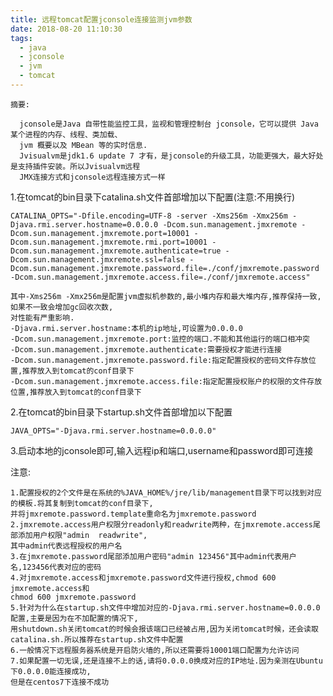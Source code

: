 ```yaml
---
title: 远程tomcat配置jconsole连接监测jvm参数
date: 2018-08-20 11:10:30
tags:
  - java
  - jconsole
  - jvm
  - tomcat
---
```


    摘要:
    
      jconsole是Java 自带性能监控工具，监视和管理控制台 jconsole，它可以提供 Java 某个进程的内存、线程、类加载、
      jvm 概要以及 MBean 等的实时信息.
      Jvisualvm是jdk1.6 update 7 才有，是jconsole的升级工具，功能更强大，最大好处是支持插件安装。所以Jvisualvm远程
      JMX连接方式和jconsole远程连接方式一样

1.在tomcat的bin目录下catalina.sh文件首部增加以下配置(注意:不用换行)

    CATALINA_OPTS="-Dfile.encoding=UTF-8 -server -Xms256m -Xmx256m -Djava.rmi.server.hostname=0.0.0.0 -Dcom.sun.management.jmxremote -Dcom.sun.management.jmxremote.port=10001 -Dcom.sun.management.jmxremote.rmi.port=10001 -Dcom.sun.management.jmxremote.authenticate=true -Dcom.sun.management.jmxremote.ssl=false -Dcom.sun.management.jmxremote.password.file=./conf/jmxremote.password -Dcom.sun.management.jmxremote.access.file=./conf/jmxremote.access"

    其中-Xms256m -Xmx256m是配置jvm虚拟机参数的,最小堆内存和最大堆内存,推荐保持一致,如果不一致会增加gc回收次数,
    对性能有严重影响.
    -Djava.rmi.server.hostname:本机的ip地址,可设置为0.0.0.0
    -Dcom.sun.management.jmxremote.port:监控的端口.不能和其他运行的端口相冲突
    -Dcom.sun.management.jmxremote.authenticate:需要授权才能进行连接
    -Dcom.sun.management.jmxremote.password.file:指定配置授权的密码文件存放位置,推荐放入到tomcat的conf目录下
    -Dcom.sun.management.jmxremote.access.file:指定配置授权账户的权限的文件存放位置,推荐放入到tomcat的conf目录下


2.在tomcat的bin目录下startup.sh文件首部增加以下配置

    JAVA_OPTS="-Djava.rmi.server.hostname=0.0.0.0"

3.启动本地的jconsole即可,输入远程ip和端口,username和password即可连接

注意:

    1.配置授权的2个文件是在系统的%JAVA_HOME%/jre/lib/management目录下可以找到对应的模板.将其复制到tomcat的conf目录下,
    并将jmxremote.password.template重命名为jmxremote.password
    2.jmxremote.access用户权限分readonly和readwrite两种，在jmxremote.access尾部添加用户权限"admin  readwrite",
    其中admin代表远程授权的用户名
    3.在jmxremote.password尾部添加用户密码"admin 123456"其中admin代表用户名,123456代表对应的密码
    4.对jmxremote.access和jmxremote.password文件进行授权,chmod 600  jmxremote.access和
    chmod 600 jmxremote.password
    5.针对为什么在startup.sh文件中增加对应的-Djava.rmi.server.hostname=0.0.0.0配置,主要是因为在不加配置的情况下,
    用shutdown.sh关闭tomcat的时候会报该端口已经被占用,因为关闭tomcat时候，还会读取catalina.sh.所以推荐在startup.sh文件中配置
    6.一般情况下远程服务器系统是开启防火墙的,所以还需要将10001端口配置为允许访问
    7.如果配置一切无误,还是连接不上的话,请将0.0.0.0换成对应的IP地址.因为亲测在Ubuntu下0.0.0.0能连接成功,
    但是在centos7下连接不成功

